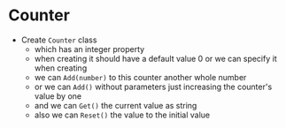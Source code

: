 # Counter
- Create `Counter` class
  - which has an integer property
  - when creating it should have a default value 0 or we can specify it when creating
  - we can `Add(number)` to this counter another whole number
  - or we can `Add()` without parameters just increasing the counter's value by one
  - and we can `Get()` the current value as string
  - also we can `Reset()` the value to the initial value